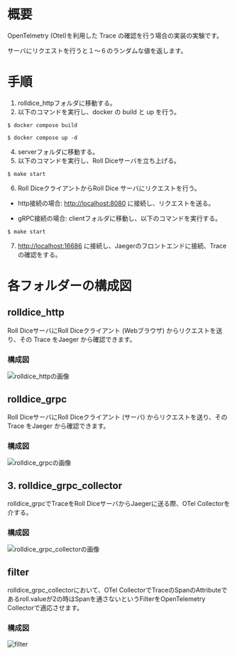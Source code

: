 # 概要
OpenTelmetry (Otel)を利用した Trace の確認を行う場合の実装の実験です。

サーバにリクエストを行うと１～６のランダムな値を返します。

# 手順
1. rolldice_httpフォルダに移動する。
2. 以下のコマンドを実行し、docker の build と up を行う。
```
$ docker compose build
```
```
$ docker compose up -d
```
4. serverフォルダに移動する。
5. 以下のコマンドを実行し、Roll Diceサーバを立ち上げる。
```
$ make start
```
6. Roll DiceクライアントからRoll Dice サーバにリクエストを行う。
- http接続の場合: [http://localhost:8080](http://localhost:8080) に接続し、リクエストを送る。

- gRPC接続の場合: clientフォルダに移動し、以下のコマンドを実行する。
```
$ make start
```
7. [http://localhost:16686](http://localhost:16686) に接続し、Jaegerのフロントエンドに接続、Traceの確認をする。

# 各フォルダーの構成図
## rolldice_http
Roll DiceサーバにRoll Diceクライアント (Webブラウザ) からリクエストを送り、その Trace をJaeger から確認できます。

### 構成図
![rolldice_httpの画像](https://github.com/kitasan04/otel_go/assets/103953052/224f7aef-e888-4593-a01b-41be536359ee)

## rolldice_grpc
Roll DiceサーバにRoll Diceクライアント (サーバ) からリクエストを送り、その Trace をJaeger から確認できます。
### 構成図
![rolldice_grpcの画像](https://github.com/kitasan04/otel_go/assets/103953052/f3996441-7af2-487b-a062-8958428f35fe)

## 3. rolldice_grpc_collector
rolldice_grpcでTraceをRoll DiceサーバからJaegerに送る際、OTel Collectorを介する。
### 構成図
![rolldice_grpc_collectorの画像](https://github.com/kitasan04/otel_go/assets/103953052/3cc247c4-b3c4-44fa-acef-45868d7ac49e)
## filter
rolldice_grpc_collectorにおいて、OTel CollectorでTraceのSpanのAttributeであるroll.valueが2の時はSpanを通さないというFilterをOpenTelemetry Collectorで適応させます。
### 構成図
![filter](https://github.com/kitasan04/otel_go/assets/103953052/6e34a93a-d963-4797-9ca3-f379db726d5e)
